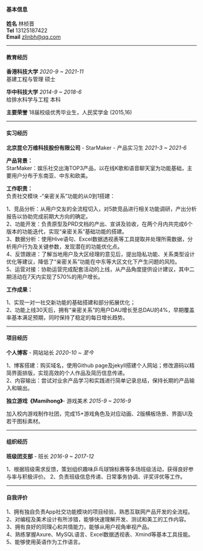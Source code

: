 #### 基本信息

**姓名** 林桢晋  
**Tel** 13125187422  
**Email** zlinbh@qq.com

***

#### 教育经历

**香港科技大学** *2020-9 ~ 2021-11*  
基建工程与管理 硕士

**华中科技大学** *2014-9 ~ 2018-6*  
给排水科学与工程 本科  

**主要荣誉** 18届校级优秀毕业生，人民奖学金 (2015,16)  

***

#### 实习经历

**北京昆仑万维科技股份有限公司** - StarMaker - 产品实习生 *2021-3 ~ 2021-6*  

**产品背景：**  
StarMaker：娱乐社交出海TOP3产品，以在线K歌和语音聊天室为功能基础，主要用户分布于东南亚、中东和欧美。

**工作职责：**  
负责社交模块 -“亲密关系”功能的从0到1搭建：

1、竞品分析：从用户交友的全流程切入，对5款竞品进行相关功能调研，产出分析报告以协助完成前期大方向的确定。  
2、功能开发：负责原型及PRD文档的产出、宣讲及验收，在两个月内共完成6个版本的功能迭代，实现“亲密关系”基础功能的搭建。  
3、数据分析：使用Hive语句、Excel数据透视表等工具提取并处理所需数据，分析用户行为及关键参数，发现潜在的功能优化点。    
4、反馈跟进：了解当地用户及大区经理的意见后，提出隐私功能、关系类型设计优化等建议，降低了“亲密关系”功能在中东等大区文化下产生问题的风险。  
5、运营对接：协助运营完成配套活动的上线，从产品角度提供设计建议，其中二期活动在7天内实现了570%的用户增长。

**工作成果：**  

1、实现一对一社交新功能的基础搭建和部分拓展优化；  
2、功能上线30天后，拥有“亲密关系”的用户DAU增长至总DAU的4%，早期覆盖率基本满足预期，同时保持了稳定的每日增长趋势。

***

#### 项目经历

**个人博客** - 网站站长 *2020-10 ~ 至今* 

1、博客搭建：购买域名，使用Github page及jekyll搭建个人网站；修改源码以精简界面排版，实现高效的个人作品及简历信息传递。  
2、内容输出：尝试对业余产品学习和实践进行简单记录总结，保持长期的产品输入和输出。

**独立游戏《Mamihong》**- 游戏美术 *2015-9 ~ 2016-9*

加入校内游戏制作社团，完成15+游戏角色及对应动画、2版横板场景、界面UI及若干图标素材。

***

#### 组织经历

**班级团支部** - 班长 *2016-9 ~ 2017-12*

1、根据班级需求反馈，策划组织趣味乒乓球锦标赛等多场班级活动，获得良好参与率与积极评价。
2、负责班级信息传递、日常事务协调、评奖评优等工作。

***

#### 自我评价 

1、拥有独自负责App社交功能模块的项目经验，熟悉互联网产品开发的全流程。  
2、对编程及美术设计有所涉猎，能够快速理解开发、测试和美工的工作内容。  
3、拥有良好的同理心和共情能力，能够从用户视角审视产品。  
4、熟练掌握Axure、MySQL语言、Excel数据透视表、Xmind等基本工具技能。  
5、能够使用英语作为工作语言。
